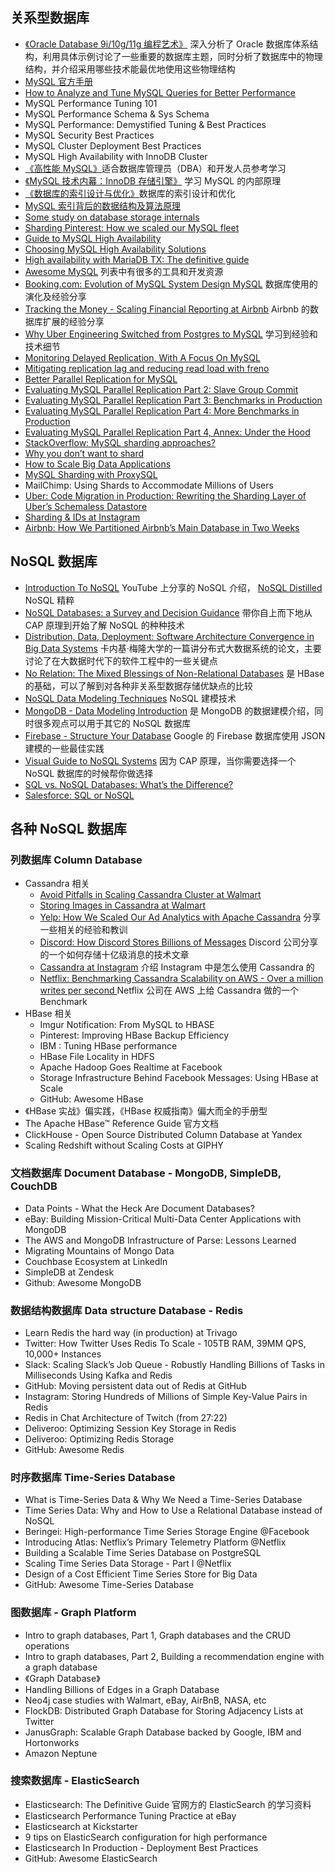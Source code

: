 ## 关系型数据库
+ [《Oracle Database 9i/10g/11g 编程艺术》](https://book.douban.com/subject/5402711/) 深入分析了 Oracle 数据库体系结构，利用具体示例讨论了一些重要的数据库主题，同时分析了数据库中的物理结构，并介绍采用哪些技术能最优地使用这些物理结构
+ [MySQL 官方手册](https://dev.mysql.com/doc/)
+ [How to Analyze and Tune MySQL Queries for Better Performance](https://www.mysql.com/cn/why-mysql/presentations/tune-mysql-queries-performance/)
+ MySQL Performance Tuning 101
+ MySQL Performance Schema & Sys Schema
+ MySQL Performance: Demystified Tuning & Best Practices
+ MySQL Security Best Practices
+ MySQL Cluster Deployment Best Practices
+ MySQL High Availability with InnoDB Cluster
+ [《高性能 MySQL》](https://book.douban.com/subject/23008813/)适合数据库管理员（DBA）和开发人员参考学习
+ [《MySQL 技术内幕：InnoDB 存储引擎》](https://book.douban.com/subject/24708143/) 学习 MySQL 的内部原理
+ [《数据库的索引设计与优化》](https://book.douban.com/subject/26419771/)数据库的索引设计和优化
+ [MySQL 索引背后的数据结构及算法原理](http://blog.codinglabs.org/articles/theory-of-mysql-index.html)
+ [Some study on database storage internals](https://medium.com/@kousiknath/data-structures-database-storage-internals-1f5ed3619d43)
+ [Sharding Pinterest: How we scaled our MySQL fleet](https://medium.com/@Pinterest_Engineering/sharding-pinterest-how-we-scaled-our-mysql-fleet-3f341e96ca6f)
+ [Guide to MySQL High Availability](https://www.mysql.com/cn/why-mysql/white-papers/mysql-guide-to-high-availability-solutions/)
+ [Choosing MySQL High Availability Solutions](https://dzone.com/articles/choosing-mysql-high-availability-solutions)
+ [High availability with MariaDB TX: The definitive guide](https://mariadb.com/sites/default/files/content/Whitepaper_High_availability_with_MariaDB-TX.pdf)
+ [Awesome MySQL](https://shlomi-noach.github.io/awesome-mysql/) 列表中有很多的工具和开发资源
+ [Booking.com: Evolution of MySQL System Design MySQL](https://www.percona.com/live/mysql-conference-2015/sessions/bookingcom-evolution-mysql-system-design) 数据库使用的演化及经验分享
+ [Tracking the Money - Scaling Financial Reporting at Airbnb](https://medium.com/airbnb-engineering/tracking-the-money-scaling-financial-reporting-at-airbnb-6d742b80f040) Airbnb 的数据库扩展的经验分享
+ [Why Uber Engineering Switched from Postgres to MySQL](https://eng.uber.com/mysql-migration/) 学习到经验和技术细节
+ [Monitoring Delayed Replication, With A Focus On MySQL](https://engineering.imvu.com/2013/01/09/monitoring-delayed-replication-with-a-focus-on-mysql/)
+ [Mitigating replication lag and reducing read load with freno](https://githubengineering.com/mitigating-replication-lag-and-reducing-read-load-with-freno/)
+ [Better Parallel Replication for MySQL](https://medium.com/booking-com-infrastructure/better-parallel-replication-for-mysql-14e2d7857813)
+ [Evaluating MySQL Parallel Replication Part 2: Slave Group Commit](https://medium.com/booking-com-infrastructure/evaluating-mysql-parallel-replication-part-2-slave-group-commit-459026a141d2)
+ [Evaluating MySQL Parallel Replication Part 3: Benchmarks in Production](https://medium.com/booking-com-infrastructure/evaluating-mysql-parallel-replication-part-3-benchmarks-in-production-db5811058d74)
+ [Evaluating MySQL Parallel Replication Part 4: More Benchmarks in Production](https://medium.com/booking-com-infrastructure/evaluating-mysql-parallel-replication-part-4-more-benchmarks-in-production-49ee255043ab)
+ [Evaluating MySQL Parallel Replication Part 4, Annex: Under the Hood](https://medium.com/booking-com-infrastructure/evaluating-mysql-parallel-replication-part-4-annex-under-the-hood-eb456cf8b2fb)
+ [StackOverflow: MySQL sharding approaches?](https://stackoverflow.com/questions/5541421/mysql-sharding-approaches)
+ [Why you don’t want to shard](https://www.percona.com/blog/2009/08/06/why-you-dont-want-to-shard/)
+ [How to Scale Big Data Applications](https://www.percona.com/sites/default/files/presentations/How%20to%20Scale%20Big%20Data%20Applications.pdf)
+ [MySQL Sharding with ProxySQL](https://www.percona.com/blog/2016/08/30/mysql-sharding-with-proxysql/)
+ MailChimp: Using Shards to Accommodate Millions of Users 
+ [Uber: Code Migration in Production: Rewriting the Sharding Layer of Uber’s Schemaless Datastore](https://www.uber.com/blog/schemaless-rewrite/)
+ [Sharding & IDs at Instagram](https://instagram-engineering.com/sharding-ids-at-instagram-1cf5a71e5a5c)
+ [Airbnb: How We Partitioned Airbnb’s Main Database in Two Weeks](https://medium.com/airbnb-engineering/how-we-partitioned-airbnb-s-main-database-in-two-weeks-55f7e006ff21)

## NoSQL 数据库
+ [Introduction To NoSQL](https://youtu.be/qI_g07C_Q5I) YouTube 上分享的 NoSQL 介绍， [NoSQL Distilled](https://book.douban.com/subject/25662138/) NoSQL 精粹
+ [NoSQL Databases: a Survey and Decision Guidance](https://medium.com/baqend-blog/nosql-databases-a-survey-and-decision-guidance-ea7823a822d#.nhzop4d23) 带你自上而下地从 CAP 原理到开始了解 NoSQL 的种种技术
+ [Distribution, Data, Deployment: Software Architecture Convergence in Big Data Systems](https://resources.sei.cmu.edu/asset_files/WhitePaper/2014_019_001_90915.pdf) 卡内基·梅隆大学的一篇讲分布式大数据系统的论文，主要讨论了在大数据时代下的软件工程中的一些关键点
+ [No Relation: The Mixed Blessings of Non-Relational Databases](http://ianvarley.com/UT/MR/Varley_MastersReport_Full_2009-08-07.pdf) 是 HBase 的基础，可以了解到对各种非关系型数据存储优缺点的比较
+ [NoSQL Data Modeling Techniques](https://highlyscalable.wordpress.com/2012/03/01/nosql-data-modeling-techniques/) NoSQL 建模技术
+ [MongoDB - Data Modeling Introduction](https://docs.mongodb.com/manual/core/data-modeling-introduction/) 是 MongoDB 的数据建模介绍，同时很多观点可以用于其它的 NoSQL 数据库
+ [Firebase - Structure Your Database](https://firebase.google.com/docs/database/android/structure-data) Google 的 Firebase 数据库使用 JSON 建模的一些最佳实践
+ [Visual Guide to NoSQL Systems](http://blog.nahurst.com/visual-guide-to-nosql-systems) 因为 CAP 原理，当你需要选择一个 NoSQL 数据库的时候帮你做选择
+ [SQL vs. NoSQL Databases: What’s the Difference?](https://www.upwork.com/resources/nosql-vs-sql)
+ [Salesforce: SQL or NoSQL](https://engineering.salesforce.com/sql-or-nosql-9eaf1d92545b/)

## 各种 NoSQL 数据库
### 列数据库 Column Database
+ Cassandra 相关
    - [Avoid Pitfalls in Scaling Cassandra Cluster at Walmart](https://medium.com/walmartlabs/avoid-pitfalls-in-scaling-your-cassandra-cluster-lessons-and-remedies-a71ca01f8c04)
    - [Storing Images in Cassandra at Walmart](https://medium.com/walmartlabs/building-object-store-storing-images-in-cassandra-walmart-scale-a6b9c02af593)
    - [Yelp: How We Scaled Our Ad Analytics with Apache Cassandra](https://engineeringblog.yelp.com/2016/08/how-we-scaled-our-ad-analytics-with-cassandra.html) 分享一些相关的经验和教训
    - [Discord: How Discord Stores Billions of Messages](https://blog.discordapp.com/how-discord-stores-billions-of-messages-7fa6ec7ee4c7)  Discord 公司分享的一个如何存储十亿级消息的技术文章
    - [Cassandra at Instagram](https://www.slideshare.net/DataStax/cassandra-at-instagram-2016)  介绍 Instagram 中是怎么使用 Cassandra 的
    - [Netflix: Benchmarking Cassandra Scalability on AWS - Over a million writes per second ](https://medium.com/netflix-techblog/benchmarking-cassandra-scalability-on-aws-over-a-million-writes-per-second-39f45f066c9e)Netflix 公司在 AWS 上给 Cassandra 做的一个 Benchmark
+ HBase 相关
    - Imgur Notification: From MySQL to HBASE
    - Pinterest: Improving HBase Backup Efficiency
    - IBM : Tuning HBase performance
    - HBase File Locality in HDFS
    - Apache Hadoop Goes Realtime at Facebook
    - Storage Infrastructure Behind Facebook Messages: Using HBase at Scale
    - GitHub: Awesome HBase
+ 《HBase 实战》偏实践，《HBase 权威指南》偏大而全的手册型
+ The Apache HBase™ Reference Guide 官方文档
+ ClickHouse - Open Source Distributed Column Database at Yandex
+ Scaling Redshift without Scaling Costs at GIPHY

### 文档数据库 Document Database - MongoDB, SimpleDB, CouchDB
+ Data Points - What the Heck Are Document Databases?
+ eBay: Building Mission-Critical Multi-Data Center Applications with MongoDB
+ The AWS and MongoDB Infrastructure of Parse: Lessons Learned
+ Migrating Mountains of Mongo Data
+ Couchbase Ecosystem at LinkedIn
+ SimpleDB at Zendesk
+ Github: Awesome MongoDB

### 数据结构数据库 Data structure Database - Redis
+ Learn Redis the hard way (in production) at Trivago
+ Twitter: How Twitter Uses Redis To Scale - 105TB RAM, 39MM QPS, 10,000+ Instances 
+ Slack: Scaling Slack’s Job Queue - Robustly Handling Billions of Tasks in Milliseconds Using Kafka and Redis
+ GitHub: Moving persistent data out of Redis at GitHub
+ Instagram: Storing Hundreds of Millions of Simple Key-Value Pairs in Redis
+ Redis in Chat Architecture of Twitch (from 27:22)
+ Deliveroo: Optimizing Session Key Storage in Redis
+ Deliveroo: Optimizing Redis Storage
+ GitHub: Awesome Redis

### 时序数据库 Time-Series Database
+ What is Time-Series Data & Why We Need a Time-Series Database
+ Time Series Data: Why and How to Use a Relational Database instead of NoSQL
+ Beringei: High-performance Time Series Storage Engine @Facebook
+ Introducing Atlas: Netflix’s Primary Telemetry Platform @Netflix
+ Building a Scalable Time Series Database on PostgreSQL
+ Scaling Time Series Data Storage - Part I @Netflix
+ Design of a Cost Efficient Time Series Store for Big Data
+ GitHub: Awesome Time-Series Database

### 图数据库 - Graph Platform
+ Intro to graph databases, Part 1, Graph databases and the CRUD operations
+ Intro to graph databases, Part 2, Building a recommendation engine with a graph database
+ 《Graph Database》
+ Handling Billions of Edges in a Graph Database
+ Neo4j case studies with Walmart, eBay, AirBnB, NASA, etc
+ FlockDB: Distributed Graph Database for Storing Adjacency Lists at Twitter
+ JanusGraph: Scalable Graph Database backed by Google, IBM and Hortonworks
+ Amazon Neptune

### 搜索数据库 - ElasticSearch
+ Elasticsearch: The Definitive Guide 官网方的 ElasticSearch 的学习资料
+ Elasticsearch Performance Tuning Practice at eBay
+ Elasticsearch at Kickstarter
+ 9 tips on ElasticSearch configuration for high performance
+ Elasticsearch In Production - Deployment Best Practices
+ GitHub: Awesome ElasticSearch

